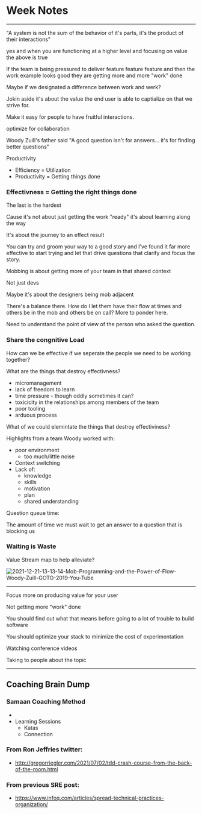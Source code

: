 # Week Notes

---
"A system is not the sum of the behavior of it's parts, it's the product of their interactions"

yes and when you are functioning at a higher level and focusing on value the above is true

If the team is being pressured to deliver feature feature feature and then the work example looks good they are getting more and more "work" done

Maybe if we designated a difference between work and werk?

Jokin aside it's about the value the end user is able to captialize on that we strive for.

Make it easy for people to have fruitful interactions.

optimize for collaboration 

Woody Zuill's father said "A good question isn't for answers... it's for finding better questions"

Productivity

- Efficiency = Utilization
- Productivity = Getting things done
### Effectivness = Getting the right things done

The last is the hardest

Cause it's not about just getting the work "ready" it's about learning along the way

It's about the journey to an effect result

You can try and groom your way to a good story and I've found it far more effective to start trying and let that drive questions that clarify and focus the story.

Mobbing is about getting more of your team in that shared context

Not just devs

Maybe it's about the designers being mob adjacent

There's a balance there. How do I let them have their flow at times and others be in the mob and others be on call? More to ponder here.

Need to understand the point of view of the person who asked the question.

### Share the congnitive Load

How can we be effective if we seperate the people we need to be working together?

What are the things that destroy effectivness?

- micromanagement
- lack of freedom to learn
- time pressure - though oddly sometimes it can?
- toxicicity in the relationships among members of the team
- poor tooling
- arduous process 

What of we could elemintate the things that destroy effectiviness?

Highlights from a team Woody worked with: 
- poor environment
  - too much/little noise
- Context switching
- Lack of:
  - knowledge
  - skills
  - motivation
  - plan
  - shared understanding

Question queue time:

The amount of time we must wait to get an answer to a question that is blocking us

### Waiting is Waste
Value Stream map to help alleviate?

<img src="https://i.ibb.co/G2CFwf8/2021-12-21-13-13-14-Mob-Programming-and-the-Power-of-Flow-Woody-Zuill-GOTO-2019-You-Tube.png" alt="2021-12-21-13-13-14-Mob-Programming-and-the-Power-of-Flow-Woody-Zuill-GOTO-2019-You-Tube" border="0">

---

Focus more on producing value for your user

Not getting more "work" done

You should find out what that means before going to a lot of trouble to build software

You should optimize your stack to minimize the cost of experimentation

Watching conference videos 

Taking to people about the topic

---

## Coaching Brain Dump

### Samaan Coaching Method

- 
- Learning Sessions
  - Katas
  - Connection


### From Ron Jeffries twitter:

- http://gregorriegler.com/2021/07/02/tdd-crash-course-from-the-back-of-the-room.html


### From previous SRE post:

- https://www.infoq.com/articles/spread-technical-practices-organization/

